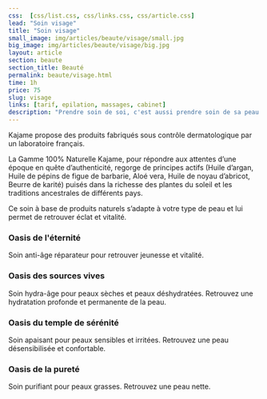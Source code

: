 ```yaml
---
css:  [css/list.css, css/links.css, css/article.css]
lead: "Soin visage"
title: "Soin visage"
small_image: img/articles/beaute/visage/small.jpg
big_image: img/articles/beaute/visage/big.jpg
layout: article
section: beaute
section_title: Beauté
permalink: beaute/visage.html
time: 1h
price: 75
slug: visage
links: [tarif, epilation, massages, cabinet]
description: "Prendre soin de soi, c'est aussi prendre soin de sa peau."
---
```

Kajame propose des produits fabriqués sous contrôle
dermatologique par un laboratoire français.


La Gamme 100% Naturelle Kajame, pour répondre aux
attentes d’une époque en quête d’authenticité, regorge de
principes actifs (Huile d’argan, Huile de pépins de figue de
barbarie, Aloé vera, Huile de noyau d’abricot, Beurre de
karité) puisés dans la richesse des plantes du soleil et les
traditions ancestrales de différents pays.


Ce soin à base de produits naturels s’adapte à votre type de
peau et lui permet de retrouver éclat et vitalité.


<h3>Oasis de l'éternité</h3>

Soin anti-âge réparateur pour retrouver jeunesse et vitalité.

<h3>Oasis des sources vives</h3>

Soin hydra-âge pour peaux sèches et peaux déshydratées.
Retrouvez une hydratation profonde et permanente de la
peau.


<h3>Oasis du temple de sérénité</h3>

Soin apaisant  pour peaux sensibles et irritées.
Retrouvez une peau désensibilisée et confortable.

<h3>Oasis de la pureté</h3>

Soin purifiant pour peaux grasses.
Retrouvez une peau nette.
